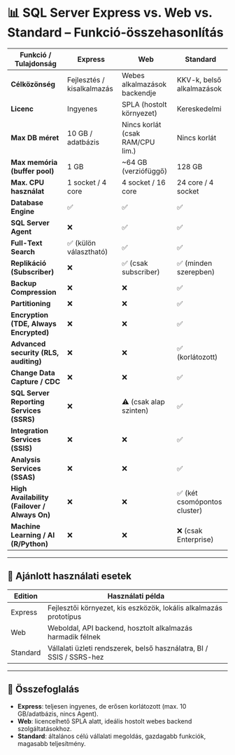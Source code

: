 
# 📊 SQL Server Express vs. Web vs. Standard – Funkció-összehasonlítás

| Funkció / Tulajdonság                         | Express                                | Web                                      | Standard                                        |
|----------------------------------------------|----------------------------------------|------------------------------------------|------------------------------------------------|
| **Célközönség**                               | Fejlesztés / kisalkalmazás             | Webes alkalmazások backendje             | KKV-k, belső alkalmazások                      |
| **Licenc**                                    | Ingyenes                               | SPLA (hostolt környezet)                 | Kereskedelmi                                   |
| **Max DB méret**                              | 10 GB / adatbázis                      | Nincs korlát (csak RAM/CPU lim.)        | Nincs korlát                                   |
| **Max memória (buffer pool)**                 | 1 GB                                   | ~64 GB (verziófüggő)                     | 128 GB                                         |
| **Max. CPU használat**                        | 1 socket / 4 core                      | 4 socket / 16 core                       | 24 core / 4 socket                             |
| **Database Engine**                           | ✅                                     | ✅                                       | ✅                                             |
| **SQL Server Agent**                          | ❌                                     | ✅                                       | ✅                                             |
| **Full-Text Search**                          | ✅ (külön választható)                 | ✅                                       | ✅                                             |
| **Replikáció (Subscriber)**                   | ❌                                     | ✅ (csak subscriber)                     | ✅ (minden szerepben)                          |
| **Backup Compression**                        | ❌                                     | ❌                                       | ✅                                             |
| **Partitioning**                              | ❌                                     | ❌                                       | ✅                                             |
| **Encryption (TDE, Always Encrypted)**        | ❌                                     | ❌                                       | ✅                                             |
| **Advanced security (RLS, auditing)**         | ❌                                     | ❌                                       | ✅ (korlátozott)                               |
| **Change Data Capture / CDC**                 | ❌                                     | ❌                                       | ✅                                             |
| **SQL Server Reporting Services (SSRS)**      | ❌                                     | ⚠️ (csak alap szinten)                 | ✅                                             |
| **Integration Services (SSIS)**               | ❌                                     | ❌                                       | ✅                                             |
| **Analysis Services (SSAS)**                  | ❌                                     | ❌                                       | ✅                                             |
| **High Availability (Failover / Always On)**  | ❌                                     | ❌                                       | ✅ (két csomópontos cluster)                   |
| **Machine Learning / AI (R/Python)**          | ❌                                     | ❌                                       | ❌ (csak Enterprise)                           |

---

## 📌 Ajánlott használati esetek

| Edition   | Használati példa                                                      |
|-----------|------------------------------------------------------------------------|
| Express   | Fejlesztői környezet, kis eszközök, lokális alkalmazás prototípus     |
| Web       | Weboldal, API backend, hosztolt alkalmazás harmadik félnek            |
| Standard  | Vállalati üzleti rendszerek, belső használatra, BI / SSIS / SSRS-hez  |

---

## 🧾 Összefoglalás

- **Express**: teljesen ingyenes, de erősen korlátozott (max. 10 GB/adatbázis, nincs Agent).
- **Web**: licencelhető SPLA alatt, ideális hostolt webes backend szolgáltatásokhoz.
- **Standard**: általános célú vállalati megoldás, gazdagabb funkciók, magasabb teljesítmény.
